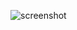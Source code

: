 ![screenshot](https://user-images.githubusercontent.com/59184714/162249598-092f5d57-d663-40f1-b36e-abe4c14f352d.png)

